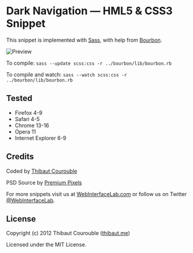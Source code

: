 # Dark Navigation — HML5 & CSS3 Snippet

This snippet is implemented with [Sass](https://github.com/nex3/sass), with help from [Bourbon](https://github.com/thoughtbot/bourbon).

![Preview](http://www.webinterfacelab.com/snippets/dark-navigation/preview.png)

To compile:
`sass --update scss:css -r ../bourbon/lib/bourbon.rb`

To compile and watch:
`sass --watch scss:css -r ../bourbon/lib/bourbon.rb`

## Tested

* Firefox 4-9
* Safari 4-5
* Chrome 13-16
* Opera 11
* Internet Explorer 6-9

## Credits

Coded by [Thibaut Courouble](http://github.com/Thibaut)

PSD Source by [Premium Pixels](http://www.premiumpixels.com/freebies/dark-navigation-menu-psd/)

For more snippets visit us at [WebInterfaceLab.com](http://www.webinterfacelab.com) or follow us on Twitter [@WebInterfaceLab](http://twitter.com/WebInterfaceLab).

## License

Copyright (c) 2012 Thibaut Courouble ([thibaut.me](http://thibaut.me))

Licensed under the MIT License.